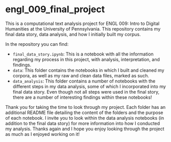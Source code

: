 # engl_009_final_project
This is a computational text analysis project for ENGL 009: Intro to Digital Humanities at the University of Pennsylvania. This repository contains my final data story, data analysis, and how I initially built my corpus. 

In the repository you can find: 

* `final_data_story.ipynb`: This is a notebook with all the information regarding my process in this project, with analysis, interpretation, and findings.
* `data`: This folder contains the notebooks in which I built and cleaned my corpora, as well as my raw and clean data files, marked as such. 
* `data_analysis`: This folder contains a number of notebooks with the different steps in my data analysis, some of which I incorporated into my final data story. Even though not all steps were used in the final story, there are a number of interesting findings within these notebooks!

Thank you for taking the time to look through my project. Each folder has an additional README file detailing the content of the folders and the purpose of each notebook. I invite you to look within the data analysis notebooks (in addition to the final data story) for more information into how I conducted my analysis. Thanks again and I hope you enjoy looking through the project as much as I enjoyed working on it!
